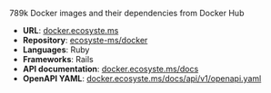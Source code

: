 ---
---

789k Docker images and their dependencies from Docker Hub

* **URL**: [docker.ecosyste.ms](https://docker.ecosyste.ms)
* **Repository**: [ecosyste-ms/docker](https://github.com/ecosyste-ms/docker)
* **Languages**: Ruby
* **Frameworks**: Rails
* **API documentation**: [docker.ecosyste.ms/docs](https://docker.ecosyste.ms/docs/index.html)
* **OpenAPI YAML**: [docker.ecosyste.ms/docs/api/v1/openapi.yaml](https://docker.ecosyste.ms/docs/api/v1/openapi.yaml)

